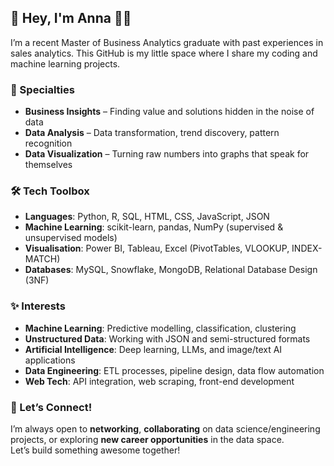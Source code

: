 ## 👾 Hey, I'm Anna 👋🏻

I’m a recent Master of Business Analytics graduate with past experiences in sales analytics. 
This GitHub is my little space where I share my coding and machine learning projects.


### 📌 Specialties  
-  **Business Insights** – Finding value and solutions hidden in the noise of data  
-  **Data Analysis** – Data transformation, trend discovery, pattern recognition  
-  **Data Visualization** – Turning raw numbers into graphs that speak for themselves  


### 🛠️ Tech Toolbox  
- **Languages**: Python, R, SQL, HTML, CSS, JavaScript, JSON  
- **Machine Learning**: scikit-learn, pandas, NumPy (supervised & unsupervised models)
- **Visualisation**: Power BI, Tableau, Excel (PivotTables, VLOOKUP, INDEX-MATCH)  
- **Databases**: MySQL, Snowflake, MongoDB, Relational Database Design (3NF)  


### ✨ Interests  
- **Machine Learning**: Predictive modelling, classification, clustering  
- **Unstructured Data**: Working with JSON and semi-structured formats  
- **Artificial Intelligence**: Deep learning, LLMs, and image/text AI applications  
- **Data Engineering**: ETL processes, pipeline design, data flow automation  
- **Web Tech**: API integration, web scraping, front-end development  


### 💬 Let’s Connect!  
I’m always open to **networking**, **collaborating** on data science/engineering projects, or exploring **new career opportunities** in the data space.  
Let’s build something awesome together!
